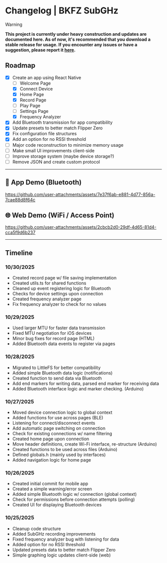 # Changelog | BKFZ SubGHz

> [!WARNING]
> **This project is currently under heavy construction and updates are documented here. As of now, it's recommended that you download a stable release for usage. If you encounter any issues or have a suggestion, please report it <a href='https://github.com/BrianWalczak/BKFZ-SubGHz/issues'>here</a>.**

## Roadmap

- [x] Create an app using React Native
  - [ ] Welcome Page
  - [x] Connect Device
  - [x] Home Page
  - [x] Record Page
  - [ ] Play Page
  - [ ] Settings Page
  - [x] Frequency Analyzer
- [x] Add Bluetooth transmission for app compatibility
- [x] Update presets to better match Flipper Zero
- [x] Fix configuration file structures
- [x] Add an option for no RSSI threshold
- [ ] Major code reconstruction to minimize memory usage
- [ ] Make small UI improvements client-side
- [ ] Improve storage system (maybe device storage?)
- [ ] Remove JSON and create custom protocol

---

## 📱 App Demo (Bluetooth)

https://github.com/user-attachments/assets/7e37f6ab-e881-4d77-856a-7cae88d8f64c

## 🌐 Web Demo (WiFi / Access Point)

https://github.com/user-attachments/assets/2cbcb2d0-29df-4d65-81d4-cca5f9d6b237

---

## Timeline

### 10/30/2025
- Created record page w/ file saving implementation
- Created utils.ts for shared functions
- Cleaned up event registering logic for Bluetooth
- Checks for device settings upon connection
- Created frequency analyzer page
- Fix frequency analyzer to check for no values

### 10/29/2025
- Used larger MTU for faster data transmission
- Fixed MTU negotiation for iOS devices
- Minor bug fixes for record page (HTML)
- Added Bluetooth data events to register via pages

### 10/28/2025
- Migrated to LittleFS for better compatibility
- Added simple Bluetooth data logic (notifications)
- Created function to send data via Bluetooth
- Add end markers for writing data, parsed end marker for receiving data
- Added Bluetooth interface logic and marker checking. (Arduino)

### 10/27/2025
- Moved device connection logic to global context
- Added functions for use across pages (BLE)
- Listening for connect/disconnect events
- Add automatic page switching on connection
- Check for existing connections w/ name filtering
- Created home page upon connection
- Move header definitions, create Wi-Fi interface, re-structure (Arduino)
- Created functions to be used across files (Arduino)
- Defined globals.h (mainly used by interfaces)
- Added navigation logic for home page

### 10/26/2025
- Created initial commit for mobile app
- Created a simple warning/error screen
- Added simple Bluetooth logic w/ connection (global context)
- Check for permissions before connection attempts (polling)
- Created UI for displaying Bluetooth devices

### 10/25/2025
- Cleanup code structure
- Added SubGHz recording improvements
- Fixed frequency analyzer bug with listening for data
- Added option for no RSSI threshold
- Updated presets data to better match Flipper Zero
- Simple graphing logic updates client-side (web)